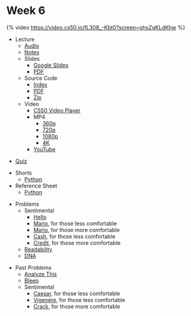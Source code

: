 # Week 6

{% video https://video.cs50.io/fL308_-Kbt0?screen=ghsZqKLdKhw %}

- Lecture
    * [Audio](https://cdn.cs50.net/2019/fall/lectures/6/lecture6.mp3.download)
    * [Notes](../../notes/6/)
    + Slides
        * [Google Slides](https://docs.google.com/presentation/d/1XXKDd6XSXjuAmAZKGAX-_PtYUmoHaJ25j1zsJ17lK2E/edit?usp=sharing)
        * [PDF](https://cdn.cs50.net/2019/fall/lectures/6/lecture6.pdf)
    + Source Code
        * [Index](https://cdn.cs50.net/2019/fall/lectures/6/src6/)
        * [PDF](https://cdn.cs50.net/2019/fall/lectures/6/src6.pdf)
        * [Zip](https://cdn.cs50.net/2019/fall/lectures/6/src6.zip)
    + Video
        * [CS50 Video Player](https://video.cs50.io/fL308_-Kbt0?screen=ghsZqKLdKhw)
        + MP4
            * [360p](https://cdn.cs50.net/2019/fall/lectures/6/lecture6-360p.mp4.download)
            * [720p](https://cdn.cs50.net/2019/fall/lectures/6/lecture6-720p.mp4.download)
            * [1080p](https://cdn.cs50.net/2019/fall/lectures/6/lecture6-1080p.mp4.download)
            * [4K](https://cdn.cs50.net/2019/fall/lectures/6/lecture6-4k.mp4.download)
        * [YouTube](https://youtu.be/fL308_-Kbt0)
* [Quiz](../../quizzes/6/)
+ Shorts
    * [Python](https://www.youtube.com/watch?v=mgBpcQRDtl0)
+ Reference Sheet
    * [Python](../../references/python.pdf)
- Problems
    - Sentimental
        * [Hello](../../psets/6/hello/)
        * [Mario](../../psets/6/mario/less/), for those less comfortable
        * [Mario](../../psets/6/mario/more/), for those more comfortable
        * [Cash](../../psets/6/cash/), for those less comfortable
        * [Credit](../../psets/6/credit/), for those more comfortable
    * [Readability](../../psets/6/readability/)
    * [DNA](../../psets/6/dna/)
+ Past Problems
    * [Analyze This](https://docs.cs50.net/2019/ap/problems/analyze/analyze.html)
    * [Bleep](https://docs.cs50.net/2019/ap/problems/bleep/bleep.html)
    - Sentimental
        * [Caesar](https://docs.cs50.net/2019/ap/problems/sentimental/caesar/caesar.html), for those less comfortable
        * [Vigenère](https://docs.cs50.net/2019/ap/problems/sentimental/vigenere/vigenere.html), for those less comfortable
        * [Crack](https://docs.cs50.net/2019/ap/problems/sentimental/crack/crack.html), for those more comfortable
